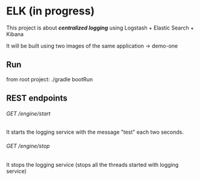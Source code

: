 # ELK (in progress)

This project is about **_centralized logging_** using Logstash + Elastic Search + Kibana 

It will be built using two images of the same application -> demo-one



## Run
from root project: ./gradle bootRun

## REST endpoints

###### GET /engine/start
It starts the logging service with the message "test" each two seconds.

###### GET /engine/stop
It stops the logging service (stops all the threads started with logging service)
